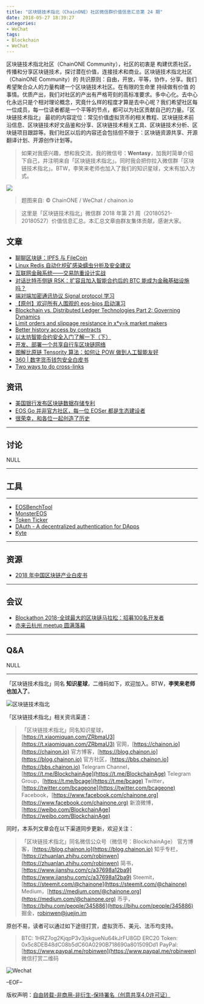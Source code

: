 ```yaml
---
title: "区块链技术指北（ChainONE）社区微信群价值信息汇总第 24 期"
date: 2018-05-27 18:39:27
categories:
- WeChat
tags:
- Blockchain
- WeChat
---
```

区块链技术指北社区（ChainONE Community），社区的初衷是 构建优质社区，传播和分享区块链技术，探讨潜在价值，连接技术和商业。区块链技术指北社区（ChainONE Community）的 共识原则：自由，开放，平等，协作，分享。我们希望聚合众人的力量构建一个区块链技术社区。在有限的生命里 持续做有价值 的事情。优质产出，我们对社区的产出有严格苛刻的高标准要求。多中心化。去中心化永远只是个相对理论概念，究竟什么样的程度才算是去中心呢？我们希望社区每一位成员，每一位读者都是一个平等的节点，都可以为社区贡献自己的力量。「区块链技术指北」 最初的内容定位：常见价值虚拟货币的相关教程、区块链技术前沿信息、区块链技术好文品鉴和分享、区块链技术相关工具、区块链技术分析、区块链项目跟踪等。我们社区以后的内容还会包括但不限于：区块链资源共享、开源翻译计划、开源创作计划等。
<!-- more -->

> 如果对我感兴趣，想和我交流，我的微信号：**Wentasy**，加我时简单介绍下自己，并注明来自「区块链技术指北」。同时我会把你拉入微信群「区块链技术指北」。BTW，李笑来老师也加入了我们的知识星球，文末有加入方式。

![](https://i.imgur.com/EFxCQjC.png)

> 题图来自: © ChainONE / WeChat / chainon.io

> 这里是「区块链技术指北」微信群 2018 年第 21 周（20180521-20180527）价值信息汇总。本汇总文章由群友集体贡献，感谢大家。

## 文章

* [聊聊区块链：IPFS 与 FileCoin](https://bbs.chainon.io/d/461-ipfs-filecoin)
* [Linux Redis 自动化挖矿感染蠕虫分析及安全建议](https://bbs.chainon.io/d/463-linux-redis)
* [互联网金融系统——交易防重设计实战](https://bbs.chainon.io/d/468-internet)
* [对话比特币侧链 RSK：扩容且加入智能合约后的 BTC 能成为金融基础设施吗？](https://36kr.com/p/5135062.html)
* [端对端加密通讯协议 Signal protocol 学习](https://www.jianshu.com/p/e1f6f01c65f8)
* [【原创】欢迎所有人围观的 eos-bios 启动演习](https://bbs.chainon.io/d/467-eos-bios)
* [Blockchain vs. Distributed Ledger Technologies Part 2: Governing Dynamics](https://bbs.chainon.io/d/469-blockchain-vs-distributed-ledger-technologies-part-2-governing-dynamics)
* [Limit orders and slippage resistance in x*y=k market makers](https://bbs.chainon.io/d/471-limit-orders-and-slippage-resistance-in-x-y-k-market-makers)
* [Better history access by contracts](https://bbs.chainon.io/d/472-better-history-access-by-contracts)
* [以太坊智能合约安全入门了解一下（下）](https://bbs.chainon.io/d/473-ethereum)
* [开发、部署一个共享自行车区块链网络](https://bbs.chainon.io/d/474-hyperledger-fabric)
* [图解比原链 Tensority 算法：如何让 POW 做到人工智能友好](https://mp.weixin.qq.com/s/YFCqoR3JAhYKJa7zd4hW2w)
* [360 | 数字货币钱包安全白皮书](https://www.anquanke.com/post/id/146233)
* [Two ways to do cross-links](https://bbs.chainon.io/d/475-two-ways-to-do-cross-links)

## 资讯

* [美国银行发布区块链数据存储专利](https://bbs.chainon.io/d/464-boa)
* [EOS Go 并非官方社区，每一位 EOSer 都是生态建设者](https://eos.live/detail/879)
* [很荣幸，和各位一起创造了历史](https://eos.live/detail/1431)

***

## 讨论

NULL

***

## 工具
***

* [EOSBenchTool](https://bbs.chainon.io/d/459-eosbenchtool)
* [MonsterEOS](https://bbs.chainon.io/d/460-monstereos)
* [Token Ticker](https://bbs.chainon.io/d/465-token-ticker)
* [DAuth - A decentralized authentication for DApps](https://bbs.chainon.io/d/462-dauth-a-decentralized-authentication-for-dapps)
* [Kyte](https://bbs.chainon.io/d/476-kyte)

***

## 资源

* [2018 年中国区块链产业白皮书](https://yadi.sk/i/SOeYyt-o3WabhY)

***

## 会议

* [Blockathon 2018-全球最大的区块链马拉松：招募100名开发者](http://www.huodongxing.com/event/8437298651700)
* [亦来云杭州 meetup 圆满落幕](https://mp.weixin.qq.com/s/hkXJIjtmApDLVZE_cfpcrw)

***

## Q&A

NULL

***

「区块链技术指北」同名 **知识星球**，二维码如下，欢迎加入。BTW，**李笑来老师也加入了**。

![区块链技术指北](https://i.imgur.com/RBmpxTL.png)

「区块链技术指北」相关资讯渠道：

> 「区块链技术指北」同名知识星球，[https://t.xiaomiquan.com/ZRbmaU3](https://t.xiaomiquan.com/ZRbmaU3)
> 官网，[https://chainon.io](https://chainon.io)
> 官方博客，[https://blog.chainon.io](https://blog.chainon.io)
> 官方社区，[https://bbs.chainon.io](https://bbs.chainon.io)
> Telegram Channel，[https://t.me/BlockchainAge](https://t.me/BlockchainAge)
> Telegram Group，[https://t.me/bcage](https://t.me/bcage)
> Twitter，[https://twitter.com/bcageone](https://twitter.com/bcageone)
> Facebook，[https://www.facebook.com/chainone.org](https://www.facebook.com/chainone.org)
> 新浪微博，[https://weibo.com/BlockchainAge](https://weibo.com/BlockchainAge)

同时，本系列文章会在以下渠道同步更新，欢迎关注：

> 「区块链技术指北」同名微信公众号（微信号：BlockchainAge）
> 官方博客，[https://blog.chainon.io](https://blog.chainon.io)
> 知乎专栏，[https://zhuanlan.zhihu.com/robinwen](https://zhuanlan.zhihu.com/robinwen)
> 简书，[https://www.jianshu.com/c/a37698a12ba9](https://www.jianshu.com/c/a37698a12ba9)
> Steemit，[https://steemit.com/@chainone](https://steemit.com/@chainone)
> Medium，[https://medium.com/@chainone.org](https://medium.com/@chainone.org)
> 币乎，[https://bihu.com/people/345886](https://bihu.com/people/345886)
> 掘金，[robinwen@juejin.im](https://juejin.im/user/5673ccae60b2260ee435f89a/posts)

原创不易，读者可以通过如下途径打赏，虚拟货币、美元、法币均支持。

> BTC: 1HRZ7og2KjqpP3v3jskgueNu64kJrFU8GD
> ERC20 Token: 0x5c8DEB48dC08b5dC60A0290B718690a801509Dd1
> PayPal: [https://www.paypal.me/robinwen](https://www.paypal.me/robinwen)
> 微信打赏二维码

![Wechat](https://i.imgur.com/hKyy9lI.jpg)

–EOF–

版权声明：[自由转载-非商用-非衍生-保持署名（创意共享4.0许可证）](http://creativecommons.org/licenses/by-nc-nd/4.0/deed.zh)
